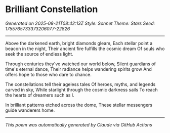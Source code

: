 # Brilliant Constellation

*Generated on 2025-08-21T08:42:13Z*
*Style: Sonnet*
*Theme: Stars*
*Seed: 1755765733373206077-22826*

---

Above the darkened earth, bright diamonds gleam,
Each stellar point a beacon in the night,
Their ancient fire fulfills the cosmic dream
Of souls who seek the source of endless light.

Through centuries they've watched our world below,
Silent guardians of time's eternal dance,
Their radiance helps wandering spirits grow
And offers hope to those who dare to chance.

The constellations tell their ageless tales
Of heroes, myths, and legends carved in sky,
While starlight through the cosmic darkness sails
To reach the hearts of dreamers such as I.

In brilliant patterns etched across the dome,
These stellar messengers guide wanderers home.

---

*This poem was automatically generated by Claude via GitHub Actions*